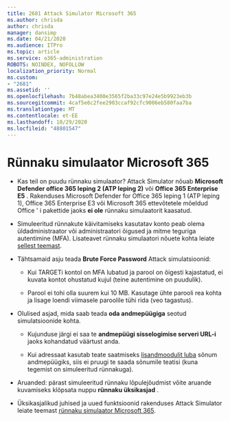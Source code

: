 ```yaml
---
title: 2681 Attack Simulator Microsoft 365
ms.author: chrisda
author: chrisda
manager: dansimp
ms.date: 04/21/2020
ms.audience: ITPro
ms.topic: article
ms.service: o365-administration
ROBOTS: NOINDEX, NOFOLLOW
localization_priority: Normal
ms.custom:
- "2681"
ms.assetid: ''
ms.openlocfilehash: 7b48abea3400e3565f2ba33c97e24e5b9923eb3b
ms.sourcegitcommit: 4caf5e6c2fee2903ccaf92cfc9006eb580faa7ba
ms.translationtype: MT
ms.contentlocale: et-EE
ms.lasthandoff: 10/29/2020
ms.locfileid: "48801547"
---
```

# <a name="attack-simulator-in-microsoft-365"></a>Rünnaku simulaator Microsoft 365

- Kas teil on puudu rünnaku simulaator? Attack Simulator nõuab **Microsoft Defender office 365 leping 2 (ATP leping 2)** või **Office 365 Enterprise E5** . Rakenduses Microsoft Defender for Office 365 leping 1 (ATP leping 1), Office 365 Enterprise E3 või Microsoft 365 ettevõtetele mõeldud Office ' i pakettide jaoks **ei ole** rünnaku simulaatorit kaasatud.

- Simuleeritud rünnakute käivitamiseks kasutatav konto peab olema üldadministraator või administraatori õigused ja mitme teguriga autentimine (MFA). Lisateavet rünnaku simulaatori nõuete kohta leiate [sellest teemast](https://docs.microsoft.com/microsoft-365/security/office-365-security/attack-simulator).

- Tähtsamaid asju teada **Brute Force Password** Attack simulatsioonid:

  - Kui TARGETi kontol on MFA lubatud ja parool on õigesti kajastatud, ei kuvata kontot ohustatud kujul (teine autentimine on puudulik).

  - Parool ei tohi olla suurem kui 10 MB. Kasutage ühte parooli rea kohta ja lisage loendi viimasele paroolile tühi rida (veo tagastus).

- Olulised asjad, mida saab teada **oda andmepüügiga** seotud simulatsioonide kohta.

  - Kujunduse järgi ei saa te **andmepüügi sisselogimise serveri URL-i** jaoks kohandatud väärtust anda.

  - Kui adressaat kasutab teate saatmiseks [lisandmoodulit luba](https://docs.microsoft.com/microsoft-365/security/office-365-security/enable-the-report-message-add-in) sõnum andmepüügiks, siis ei pruugi te saada sõnumile teatisi (kuna tegemist on simuleeritud rünnakuga).

- Aruanded: pärast simuleeritud rünnaku lõpulejõudmist võite aruande kuvamiseks klõpsata nuppu **rünnaku üksikasjad** .

- Üksikasjalikud juhised ja uued funktsioonid rakenduses Attack Simulator leiate teemast [rünnaku simulaator Microsoft 365](https://docs.microsoft.com/microsoft-365/security/office-365-security/attack-simulator).
